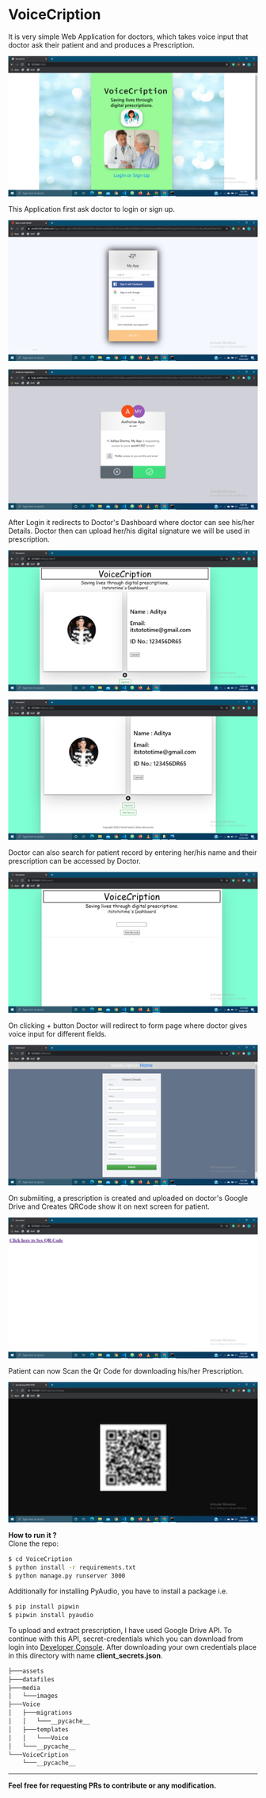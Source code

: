 # VoiceCription
It is very simple Web Application for doctors, which takes voice input that doctor ask their patient and and produces a Prescription.

![Main page](https://github.com/aakashdinkar/VoiceCription/blob/master/datafiles/Main.png?raw=true)

This Application first ask doctor to login or sign up.

![Login Page](https://github.com/aakashdinkar/VoiceCription/blob/master/datafiles/login.png?raw=true)

![authorize](https://github.com/aakashdinkar/VoiceCription/blob/master/datafiles/authorize.png?raw=true)

After Login it redirects to Doctor's Dashboard where doctor can see his/her Details. 
Doctor then can upload her/his digital signature we will be used in prescription.

![Dashboard](https://github.com/aakashdinkar/VoiceCription/blob/master/datafiles/dashboard.png?raw=true)

![Dashboard2](https://github.com/aakashdinkar/VoiceCription/blob/master/datafiles/dashboard2.png?raw=true)

Doctor can also search for patient record by entering her/his name and their prescription can be accessed by Doctor.

![past_record](https://github.com/aakashdinkar/VoiceCription/blob/master/datafiles/past_record.png?raw=true)

On clicking + button Doctor will redirect to form page where doctor gives voice input for different fields.

![Form](https://github.com/aakashdinkar/VoiceCription/blob/master/datafiles/form.png?raw=true)

On submiiting, a prescription is created and uploaded on doctor's Google Drive and Creates QRCode show it on next screen for patient.

![qrscreen](https://github.com/aakashdinkar/VoiceCription/blob/master/datafiles/qrcode.png?raw=true)

Patient can now Scan the Qr Code for downloading his/her Prescription. 

![qr_code](https://github.com/aakashdinkar/VoiceCription/blob/master/datafiles/qr.png?raw=true)


**How to run it ?**
</br>
Clone the repo:
```bash
$ cd VoiceCription
$ python install -r requirements.txt
$ python manage.py runserver 3000
```
Additionally for installing PyAudio, you have to install a package i.e.
```bash
$ pip install pipwin
$ pipwin install pyaudio
```

To upload and extract prescription, I have used Google Drive API. To continue with this API, secret-credentials which you can download from login into [Developer Console](https://developers.google.com/drive). 
After downloading your own credentials place in this directory with name **client_secrets.json**.
```bash
├───assets
├───datafiles
├───media
│   └───images
├───Voice
│   ├───migrations
│   │   └───__pycache__
│   ├───templates
│   │   └───Voice
│   └───__pycache__
└───VoiceCription
    └───__pycache__
```

---

**Feel free for requesting PRs to contribute or any modification.**
